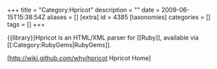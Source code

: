 +++
title = "Category:Hpricot"
description = ""
date = 2009-06-15T15:38:54Z
aliases = []
[extra]
id = 4385
[taxonomies]
categories = []
tags = []
+++

{{library}}Hpricot is an HTML/XML parser for [[Ruby]], available via [[:Category:RubyGems|RubyGems]].

[http://wiki.github.com/why/hpricot Hpricot Home]
